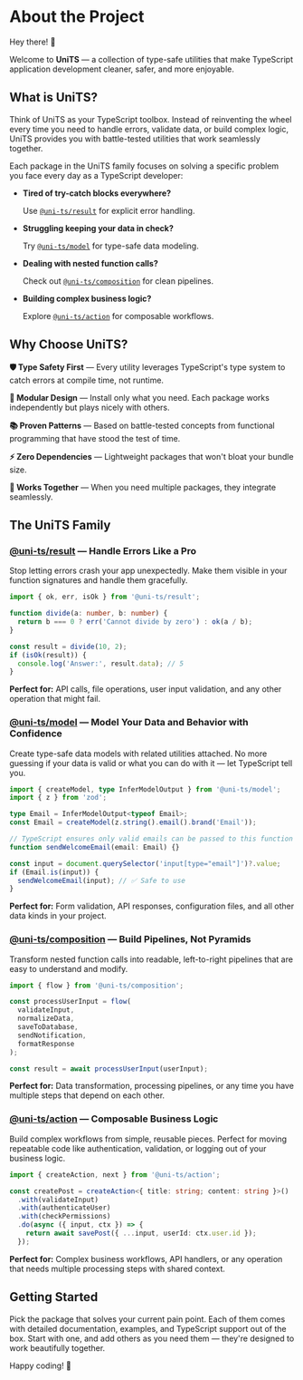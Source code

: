 # About the Project

Hey there! 👋

Welcome to **UniTS** — a collection of type-safe utilities that make TypeScript application development cleaner, safer, and more enjoyable.

## What is UniTS?

Think of UniTS as your TypeScript toolbox. Instead of reinventing the wheel every time you need to handle errors, validate data, or build complex logic, UniTS provides you with battle-tested utilities that work seamlessly together.

Each package in the UniTS family focuses on solving a specific problem you face every day as a TypeScript developer:

- **Tired of try-catch blocks everywhere?**

  Use [`@uni-ts/result`](/docs/result/) for explicit error handling.

- **Struggling keeping your data in check?**

  Try [`@uni-ts/model`](/docs/model/) for type-safe data modeling.

- **Dealing with nested function calls?**

  Check out [`@uni-ts/composition`](/docs/composition/) for clean pipelines.

- **Building complex business logic?**

  Explore [`@uni-ts/action`](/docs/action/) for composable workflows.

## Why Choose UniTS?

**🛡️ Type Safety First** — Every utility leverages TypeScript's type system to catch errors at compile time, not runtime.

**🧩 Modular Design** — Install only what you need. Each package works independently but plays nicely with others.

**📚 Proven Patterns** — Based on battle-tested concepts from functional programming that have stood the test of time.

**⚡ Zero Dependencies** — Lightweight packages that won't bloat your bundle size.

**🔄 Works Together** — When you need multiple packages, they integrate seamlessly.

## The UniTS Family

### [@uni-ts/result](/docs/result/) — Handle Errors Like a Pro

Stop letting errors crash your app unexpectedly. Make them visible in your function signatures and handle them gracefully.

```typescript
import { ok, err, isOk } from '@uni-ts/result';

function divide(a: number, b: number) {
  return b === 0 ? err('Cannot divide by zero') : ok(a / b);
}

const result = divide(10, 2);
if (isOk(result)) {
  console.log('Answer:', result.data); // 5
}
```

**Perfect for:** API calls, file operations, user input validation, and any other operation that might fail.

### [@uni-ts/model](/docs/model/) — Model Your Data and Behavior with Confidence

Create type-safe data models with related utilities attached. No more guessing if your data is valid or what you can do with it — let TypeScript tell you.

```typescript
import { createModel, type InferModelOutput } from '@uni-ts/model';
import { z } from 'zod';

type Email = InferModelOutput<typeof Email>;
const Email = createModel(z.string().email().brand('Email'));

// TypeScript ensures only valid emails can be passed to this function
function sendWelcomeEmail(email: Email) {}

const input = document.querySelector('input[type="email"]')?.value;
if (Email.is(input)) {
  sendWelcomeEmail(input); // ✅ Safe to use
}
```

**Perfect for:** Form validation, API responses, configuration files, and all other data kinds in your project.

### [@uni-ts/composition](/docs/composition/) — Build Pipelines, Not Pyramids

Transform nested function calls into readable, left-to-right pipelines that are easy to understand and modify.

```typescript
import { flow } from '@uni-ts/composition';

const processUserInput = flow(
  validateInput,
  normalizeData,
  saveToDatabase,
  sendNotification,
  formatResponse
);

const result = await processUserInput(userInput);
```

**Perfect for:** Data transformation, processing pipelines, or any time you have multiple steps that depend on each other.

### [@uni-ts/action](/docs/action/) — Composable Business Logic

Build complex workflows from simple, reusable pieces. Perfect for moving repeatable code like authentication, validation, or logging out of your business logic.

```typescript
import { createAction, next } from '@uni-ts/action';

const createPost = createAction<{ title: string; content: string }>()
  .with(validateInput)
  .with(authenticateUser)
  .with(checkPermissions)
  .do(async ({ input, ctx }) => {
    return await savePost({ ...input, userId: ctx.user.id });
  });
```

**Perfect for:** Complex business workflows, API handlers, or any operation that needs multiple processing steps with shared context.

## Getting Started

Pick the package that solves your current pain point. Each of them comes with detailed documentation, examples, and TypeScript support out of the box. Start with one, and add others as you need them — they're designed to work beautifully together.

Happy coding! 🚀
